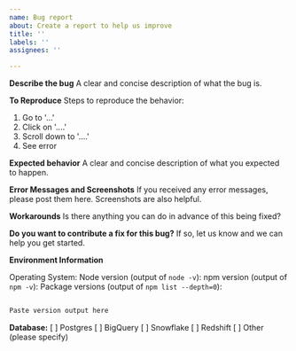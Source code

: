 ```yaml
---
name: Bug report
about: Create a report to help us improve
title: ''
labels: ''
assignees: ''

---
```


**Describe the bug**
A clear and concise description of what the bug is.

**To Reproduce**
Steps to reproduce the behavior:
1. Go to '...'
2. Click on '....'
3. Scroll down to '....'
4. See error

**Expected behavior**
A clear and concise description of what you expected to happen.

**Error Messages and Screenshots**
If you received any error messages, please post them here. Screenshots are also helpful.

**Workarounds**
Is there anything you can do in advance of this being fixed?

**Do you want to contribute a fix for this bug?**
If so, let us know and we can help you get started.

**Environment Information**

Operating System:
Node version (output of `node -v`):
npm version (output of `npm -v`):
Package versions (output of `npm list --depth=0`):

```markdown

Paste version output here

```

**Database:**
[ ] Postgres
[ ] BigQuery
[ ] Snowflake
[ ] Redshift
[ ] Other (please specify)
